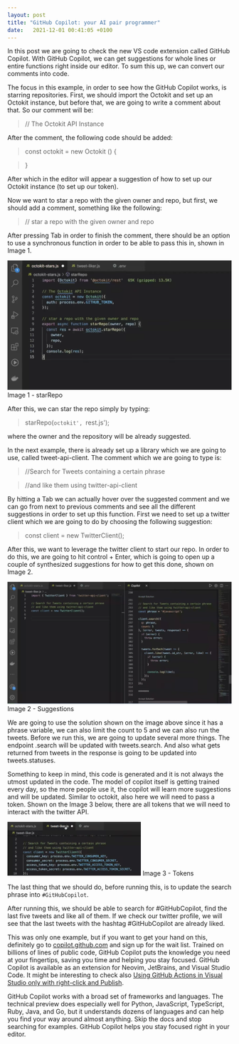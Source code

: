```yaml
---
layout: post
title: "GitHub Copilot: your AI pair programmer"
date:   2021-12-01 00:41:05 +0100
---
```


In this post we are going to check the new VS code extension called GitHub Copilot. With GitHub Copilot, we can get suggestions for whole lines or entire functions right inside our editor. To sum this up, we can convert our comments into code.

The focus in this example, in order to see how the GitHub Copilot works, is starring repositories. First, we should import the Octokit and set up an Octokit instance, but before that, we are going to write a comment about that. So our comment will be:

> // The Octokit API Instance

After the comment, the following code should be added:

> const octokit = new Octokit () {

> }

After which in the editor will appear a suggestion of how to set up our Octokit instance (to set up our token).

Now we want to star a repo with the given owner and repo, but first, we should add a comment, something like the following:

> // star a repo with the given owner and repo

After pressing Tab in order to finish the comment, there should be an option to use a synchronous function in order to be able to pass this in, shown in Image 1.

![Image 1 - starRepo](/assets/img/2021/12/Image-1-starRepo-1024x591.png)
Image 1 - starRepo

After this, we can star the repo simply by typing:

> starRepo(`octokit', `rest.js');

where the owner and the repository will be already suggested.

In the next example, there is already set up a library which we are going to use, called tweet-api-client. The comment which we are going to type is:

> //Search for Tweets containing a certain phrase

> //and like them using twitter-api-client

By hitting a Tab we can actually hover over the suggested comment and we can go from next to previous comments and see all the different suggestions in order to set up this function. First we need to set up a twitter client which we are going to do by choosing the following suggestion:

> const client = new TwitterClient();

After this, we want to leverage the twitter client to start our repo. In order to do this, we are going to hit control + Enter, which is going to open up a couple of synthesized suggestions for how to get this done, shown on Image 2.

![Image 2 - Suggestions](/assets/img/2021/12/Image-2-Suggestions-1024x557.png)
Image 2 - Suggestions

We are going to use the solution shown on the image above since it has a phrase variable, we can also limit the count to 5 and we can also run the tweets. Before we run this, we are going to update several more things. The endpoint .search will be updated with tweets.search. And also what gets returned from tweets in the response is going to be updated into tweets.statuses.

Something to keep in mind, this code is generated and it is not always the utmost updated in the code. The model of copilot itself is getting trained every day, so the more people use it, the copilot will learn more suggestions and will be updated. Similar to octokit, also here we will need to pass a token. Shown on the Image 3 below, there are all tokens that we will need to interact with the twitter API.

![Image 3 - Tokens](/assets/img/2021/12/Image-3-Tokens-300x121.png)
Image 3 - Tokens

The last thing that we should do, before running this, is to update the search phrase into `#GitHubCopilot`.

After running this, we should be able to search for #GitHubCopilot, find the last five tweets and like all of them. If we check our twitter profile, we will see that the last tweets with the hashtag #GitHubCopilot are already liked.

This was only one example, but if you want to get your hand on this, definitely go to [copilot.github.com](https://github.com/features/copilot/signup) and sign up for the wait list. Trained on billions of lines of public code, GitHub Copilot puts the knowledge you need at your fingertips, saving you time and helping you stay focused. GitHub Copilot is available as an extension for Neovim, JetBrains, and Visual Studio Code. It might be interesting to check also [Using GitHub Actions in Visual Studio only with right-click and Publish](https://mohamedradwan-devops.github.io/2021/10/06/using-github-actions-in-visual-studio-only-with-right-click-and-publish/).

GitHub Copilot works with a broad set of frameworks and languages. The technical preview does especially well for Python, JavaScript, TypeScript, Ruby, Java, and Go, but it understands dozens of languages and can help you find your way around almost anything. Skip the docs and stop searching for examples. GitHub Copilot helps you stay focused right in your editor.
